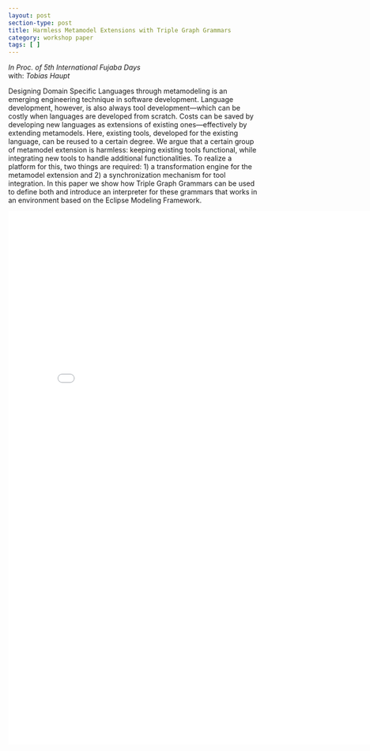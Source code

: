 ```yaml
---
layout: post
section-type: post
title: Harmless Metamodel Extensions with Triple Graph Grammars
category: workshop paper
tags: [ ]
---
```

_In Proc. of 5th International Fujaba Days_
<br/>with: _Tobias Haupt_

Designing Domain Specific Languages through metamodeling
is an emerging engineering technique in software development.
Language development, however, is also always
tool development—which can be costly when languages are
developed from scratch. Costs can be saved by developing
new languages as extensions of existing ones—effectively by
extending metamodels. Here, existing tools, developed for
the existing language, can be reused to a certain degree. We
argue that a certain group of metamodel extension is harmless:
keeping existing tools functional, while integrating new
tools to handle additional functionalities. To realize a platform
for this, two things are required: 1) a transformation
engine for the metamodel extension and 2) a synchronization
mechanism for tool integration. In this paper we show
how Triple Graph Grammars can be used to define both and
introduce an interpreter for these grammars that works in
an environment based on the Eclipse Modeling Framework.

<embed src="/publications/2007_FujabaDays_MetamodelExtensionTGG.pdf" width="800" height="1080" type='application/pdf'/>
